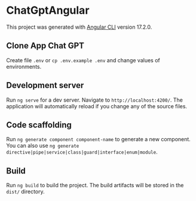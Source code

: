 # ChatGptAngular

This project was generated with [Angular CLI](https://github.com/angular/angular-cli) version 17.2.0.

## Clone App Chat GPT

Create file `.env` or `cp .env.example .env` and change values of environments.

## Development server

Run `ng serve` for a dev server. Navigate to `http://localhost:4200/`. The application will automatically reload if you change any of the source files.

## Code scaffolding

Run `ng generate component component-name` to generate a new component. You can also use `ng generate directive|pipe|service|class|guard|interface|enum|module`.

## Build

Run `ng build` to build the project. The build artifacts will be stored in the `dist/` directory.
